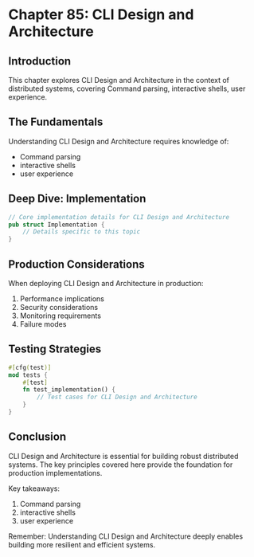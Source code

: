 # Chapter 85: CLI Design and Architecture

## Introduction

This chapter explores CLI Design and Architecture in the context of distributed systems, covering Command parsing, interactive shells, user experience.

## The Fundamentals

Understanding CLI Design and Architecture requires knowledge of:
- Command parsing
-  interactive shells
-  user experience

## Deep Dive: Implementation

```rust
// Core implementation details for CLI Design and Architecture
pub struct Implementation {
    // Details specific to this topic
}
```

## Production Considerations

When deploying CLI Design and Architecture in production:
1. Performance implications
2. Security considerations
3. Monitoring requirements
4. Failure modes

## Testing Strategies

```rust
#[cfg(test)]
mod tests {
    #[test]
    fn test_implementation() {
        // Test cases for CLI Design and Architecture
    }
}
```

## Conclusion

CLI Design and Architecture is essential for building robust distributed systems. The key principles covered here provide the foundation for production implementations.

Key takeaways:
1. Command parsing
1.  interactive shells
1.  user experience

Remember: Understanding CLI Design and Architecture deeply enables building more resilient and efficient systems.
